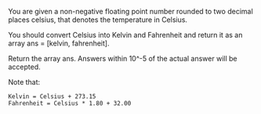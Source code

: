 You are given a non-negative floating point number rounded to two decimal places celsius, that denotes the temperature in Celsius.

You should convert Celsius into Kelvin and Fahrenheit and return it as an array ans = [kelvin, fahrenheit].

Return the array ans. Answers within 10^-5 of the actual answer will be accepted.

Note that:

    Kelvin = Celsius + 273.15
    Fahrenheit = Celsius * 1.80 + 32.00
